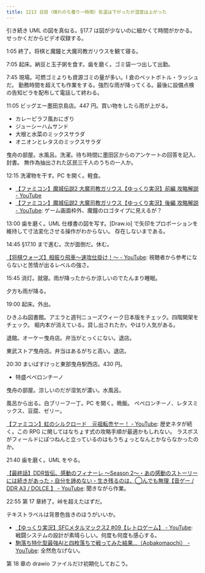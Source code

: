 ```yaml
---
title: 1213 日目（晴れのち曇り一時雨）気温は下がったが湿度は上がった
---
```


引き続き UML の図を真似る。§17.7 は図が少ないのに細かくて時間がかかる。
せっかくだからビデオ収録する。

1:05 終了。将棋と魔鐘と大魔司教ガリウスを観て寝る。

7:05 起床。納豆と玉子粥を食す。歯を磨く。ゴミ袋一つ出して出勤。

7:45 現場。可燃ゴミよりも資源ゴミの量が多い。I 倉のペットボトル・ラッシュだ。
勤務時間を超えても作業をする。強烈な雨が降ってくる。最後に設備点検の告知ビラを配布して電話して終わる。

11:05 ビッグエー墨田京島店。447 円。買い物をしたら雨が上がる。

* カレーピラフ風おにぎり
* ジューシーハムサンド
* 大根と水菜のミックスサラダ
* オニオンとレタスのミックスサラダ

曳舟の部屋。水風呂。洗濯。待ち時間に墨田区からのアンケートの回答を記入、封書。
無作為抽出された区民三千人のうちの一人か。

12:15 洗濯物を干す。PC を開く。軽食。

* [【ファミコン】魔城伝説2 大魔司教ガリウス【ゆっくり実況】前編 攻略解説 - YouTube](https://www.youtube.com/watch?v=pBQeVUJnLz4)
* [【ファミコン】魔城伝説2 大魔司教ガリウス【ゆっくり実況】後編 攻略解説 - YouTube](https://www.youtube.com/watch?v=lcuQAG-sa-U):
  ゲーム画面枠外、魔鐘のロゴタイプに見えるが？

13:00 歯を磨く。UML 仕様書の図を写す。[Draw.io] で矢印をプロポーションを維持して寸法変化させる操作がわからない。
存在しないまである。

14:45 §17.10 まで進む。次が面倒だ。休む。

[【将棋ウォーズ】相振り飛車～速攻仕掛け！～ - YouTube](https://www.youtube.com/watch?v=spS9qO_EPds):
視聴者から参考にならないと苦情が出るレベルの強さ。

15:45 消灯。就寝。雨が降ったからか涼しいのでたんまり睡眠。

夕方も雨が降る。

19:00 起床。外出。

ひきふね図書館。アエラと週刊ニューズウィーク日本版をチェック。四階開架をチェック。
堀内本が消えている。貸し出されたか。やはり人気がある。

退館。オーケー曳舟店。弁当がとっくにない。退店。

東武ストア曳舟店。弁当はあるがちと高い。退店。

20:30 まいばすけっと東部曳舟駅西店。430 円。

* 特盛ペペロンチーノ

曳舟の部屋。涼しいのだが湿気が濃い。水風呂。

風呂から出る。白ブリーフ一丁。PC を開く。晩飯。
ペペロンチーノ、レタスミックス、豆腐、ゼリー。

[【ファミコン】虹のシルクロード　元祖転売ヤー！ - YouTube](https://www.youtube.com/watch?v=44UhnbuSpgU):
歴史ネタが続く。この RPG に関してはなちょす式の攻略手順が最適かもしれない。
ラスボスがフィールドにぽつねんと立っているのはもうちょっとなんとかならなかったのか。

21:40 歯を磨く。UML をやる。

[【最終話】DDR皆伝、感動のフィナーレ ～Season 2～・あの感動のストーリーには続きがあった・自分を諦めない・生き残るのは、◯んでも無理【音ゲー / DDR A3 / DOLCE.】 - YouTube](https://www.youtube.com/watch?v=I0gswSMwJ04):
聞きながら作業。

22:55 第 17 章終了。峠を超えたはずだ。

<object type="image/svg+xml" data="{{ '/assets/images/20230822-uml.svg' | relative_url }}"></object>

テキストラベルは背景色抜きのほうがいいか。

* [【ゆっくり実況】SFCメタルマックス2 #09【レトロゲーム】 - YouTube](https://www.youtube.com/watch?v=cqMqxf_J2cY):
  戦闘システムの設計が素晴らしい。何度も何度も感心する。
* [駒落ち特化型最強AIと四枚落ちで戦ってみた結果…（Aobakomaochi） - YouTube](https://www.youtube.com/watch?v=WQ4ikxnsu-Y):
  全然危なげない。

第 18 章の drawio ファイルだけ初期化しておこう。
